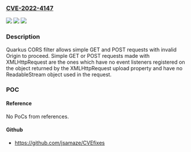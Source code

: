 ### [CVE-2022-4147](https://cve.mitre.org/cgi-bin/cvename.cgi?name=CVE-2022-4147)
![](https://img.shields.io/static/v1?label=Product&message=quarkus-2&color=blue)
![](https://img.shields.io/static/v1?label=Version&message=%3D%202%20&color=brighgreen)
![](https://img.shields.io/static/v1?label=Vulnerability&message=CWE-1026&color=brighgreen)

### Description

Quarkus CORS filter allows simple GET and POST requests with invalid Origin to proceed. Simple GET or POST requests made with XMLHttpRequest are the ones which have no event listeners registered on the object returned by the XMLHttpRequest upload property and have no ReadableStream object used in the request.

### POC

#### Reference
No PoCs from references.

#### Github
- https://github.com/jsamaze/CVEfixes


